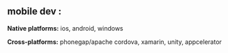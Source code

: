 
## mobile dev :

**Native platforms:** ios, android, windows

**Cross-platforms:** phonegap/apache cordova, xamarin, unity, appcelerator 


